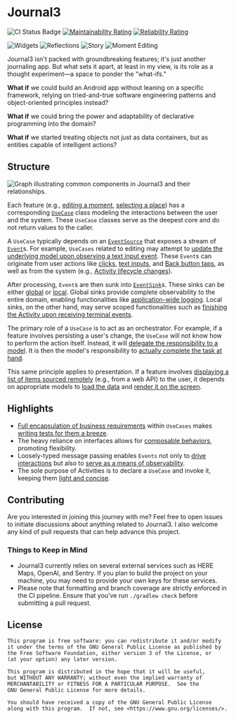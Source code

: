 # Journal3

![CI Status Badge](https://github.com/MrHadiSatrio/Journal3/actions/workflows/ci.yaml/badge.svg) [![Maintainability Rating](https://sonarcloud.io/api/project_badges/measure?project=MrHadiSatrio_Journal3&metric=sqale_rating)](https://sonarcloud.io/summary/new_code?id=MrHadiSatrio_Journal3) [![Reliability Rating](https://sonarcloud.io/api/project_badges/measure?project=MrHadiSatrio_Journal3&metric=reliability_rating)](https://sonarcloud.io/summary/new_code?id=MrHadiSatrio_Journal3)

![Widgets](https://github.com/MrHadiSatrio/Journal3/assets/22863610/b8529f8c-8169-49a3-b5ec-b0ac5eb52a0b)
![Reflections](https://github.com/MrHadiSatrio/Journal3/assets/22863610/e27d2d72-bd46-4fdb-8227-89c2988ffe74)
![Story](https://github.com/MrHadiSatrio/Journal3/assets/22863610/5e5c8541-ecb0-4cbe-821c-383793266052)
![Moment Editing](https://github.com/MrHadiSatrio/Journal3/assets/22863610/762f434b-16fa-47f7-8877-1f681f075006)

Journal3 isn't packed with groundbreaking features; it's just another journaling app. But what sets it apart, at least in my view, is its role as a thought experiment—a space to ponder the "what-ifs."

**What if** we could build an Android app without leaning on a specific framework, relying on tried-and-true software engineering patterns and object-oriented principles instead?

**What if** we could bring the power and adaptability of declarative programming into the domain?

**What if** we started treating objects not just as data containers, but as entities capable of intelligent actions?

## Structure

![Graph illustrating common components in Journal3 and their relationships.](https://github.com/MrHadiSatrio/Journal3/assets/22863610/f255d96b-11bb-48fe-b4c9-a3fe2d15e77e)

Each feature (e.g., [editing a moment](https://github.com/MrHadiSatrio/Journal3/blob/develop/app-kmm-journal3/src/commonMain/kotlin/com/hadisatrio/apps/kotlin/journal3/moment/EditAMomentUseCase.kt), [selecting a place](https://github.com/MrHadiSatrio/Journal3/blob/develop/app-kmm-journal3/src/commonMain/kotlin/com/hadisatrio/apps/kotlin/journal3/geography/SelectAPlaceUseCase.kt)) has a corresponding [`UseCase`](https://github.com/MrHadiSatrio/Journal3/blob/develop/lib-kmm-foundation/src/commonMain/kotlin/com/hadisatrio/libs/kotlin/foundation/UseCase.kt) class modeling the interactions between the user and the system. These `UseCase` classes serve as the deepest core and do not return values to the caller.

A `UseCase` typically depends on an [`EventSource`](https://github.com/MrHadiSatrio/Journal3/blob/develop/lib-kmm-foundation/src/commonMain/kotlin/com/hadisatrio/libs/kotlin/foundation/event/EventSource.kt) that exposes a stream of [`Event`](https://github.com/MrHadiSatrio/Journal3/blob/develop/lib-kmm-foundation/src/commonMain/kotlin/com/hadisatrio/libs/kotlin/foundation/event/Event.kt)s. For example, `UseCases` related to editing may attempt to [update the underlying model upon observing a text input event](https://github.com/MrHadiSatrio/Journal3/blob/6c026767261db01532294b3b1a4ccf239da35aec/app-kmm-journal3/src/commonMain/kotlin/com/hadisatrio/apps/kotlin/journal3/story/EditAStoryUseCase.kt#L87). These `Event`s can originate from user actions like [clicks](https://github.com/MrHadiSatrio/Journal3/blob/develop/lib-kmm-foundation/src/androidMain/kotlin/com/hadisatrio/libs/android/foundation/widget/ViewClickEventSource.kt), [text inputs](https://github.com/MrHadiSatrio/Journal3/blob/develop/lib-kmm-foundation/src/androidMain/kotlin/com/hadisatrio/libs/android/foundation/widget/EditTextInputEventSource.kt), and [Back button taps](https://github.com/MrHadiSatrio/Journal3/blob/develop/lib-kmm-foundation/src/androidMain/kotlin/com/hadisatrio/libs/android/foundation/widget/BackButtonCancellationEventSource.kt), as well as from the system (e.g., [Activity lifecycle changes](https://github.com/MrHadiSatrio/Journal3/blob/develop/lib-kmm-foundation/src/androidMain/kotlin/com/hadisatrio/libs/android/foundation/lifecycle/LifecycleTriggeredEventSource.kt)).

After processing, `Event`s are then sunk into [`EventSink`](https://github.com/MrHadiSatrio/Journal3/blob/develop/lib-kmm-foundation/src/commonMain/kotlin/com/hadisatrio/libs/kotlin/foundation/event/EventSink.kt)s. These sinks can be either [global](https://github.com/MrHadiSatrio/Journal3/blob/6c026767261db01532294b3b1a4ccf239da35aec/app-android-journal3/src/main/kotlin/com/hadisatrio/apps/android/journal3/RealJournal3Application.kt#L192) or [local](https://github.com/MrHadiSatrio/Journal3/blob/6c026767261db01532294b3b1a4ccf239da35aec/app-android-journal3/src/main/kotlin/com/hadisatrio/apps/android/journal3/story/EditAStoryActivity.kt#L113). Global sinks provide complete observability to the entire domain, enabling functionalities like [application-wide logging](https://github.com/MrHadiSatrio/Journal3/blob/develop/lib-kmm-foundation/src/androidMain/kotlin/com/hadisatrio/libs/android/foundation/os/SystemLog.kt). Local sinks, on the other hand, may serve scoped functionalities such as [finishing the Activity upon receiving terminal events](https://github.com/MrHadiSatrio/Journal3/blob/develop/lib-kmm-foundation/src/androidMain/kotlin/com/hadisatrio/libs/android/foundation/activity/ActivityCompletionEventSink.kt).

The primary role of a `UseCase` is to act as an orchestrator. For example, if a feature involves persisting a user's change, the `UseCase` will not know how to perform the action itself. Instead, it will [delegate the responsibility to a model](https://github.com/MrHadiSatrio/Journal3/blob/6c026767261db01532294b3b1a4ccf239da35aec/app-kmm-journal3/src/commonMain/kotlin/com/hadisatrio/apps/kotlin/journal3/moment/EditAMomentUseCase.kt#L111). It is then the model's responsibility to [actually complete the task at hand](https://github.com/MrHadiSatrio/Journal3/blob/6c026767261db01532294b3b1a4ccf239da35aec/app-kmm-journal3/src/commonMain/kotlin/com/hadisatrio/apps/kotlin/journal3/moment/filesystem/FilesystemMoment.kt#L82).

This same principle applies to presentation. If a feature involves [displaying a list of items sourced remotely](https://github.com/MrHadiSatrio/Journal3/blob/develop/app-kmm-journal3/src/commonMain/kotlin/com/hadisatrio/apps/kotlin/journal3/geography/SelectAPlaceUseCase.kt) (e.g., from a web API) to the user, it depends on appropriate models to [load the data](https://github.com/MrHadiSatrio/Journal3/blob/develop/lib-kmm-geography/src/commonMain/kotlin/com/hadisatrio/libs/kotlin/geography/here/HereNearbyPlaces.kt) and [render it on the screen](https://github.com/MrHadiSatrio/Journal3/blob/develop/lib-kmm-foundation/src/androidMain/kotlin/com/hadisatrio/libs/android/foundation/widget/RecyclerViewPresenter.kt).

## Highlights

- [Full encapsulation of business requirements](app-kmm-journal3/src/commonMain/kotlin/com/hadisatrio/apps/kotlin/journal3/story/EditAStoryUseCase.kt) within `UseCases` makes [writing tests for them a breeze](app-kmm-journal3/src/commonTest/kotlin/com/hadisatrio/apps/kotlin/journal3/story/EditAStoryUseCaseTest.kt).
- The heavy reliance on interfaces allows for [composable behaviors](https://github.com/MrHadiSatrio/Journal3/blob/6c026767261db01532294b3b1a4ccf239da35aec/app-android-journal3/src/main/kotlin/com/hadisatrio/apps/android/journal3/RealJournal3Application.kt#L116), promoting flexibility.
- Loosely-typed message passing enables `Events` not only to [drive interactions](lib-kmm-foundation/src/androidMain/kotlin/com/hadisatrio/libs/android/foundation/widget/EditTextInputEventSource.kt) but also to [serve as a means of observability](lib-kmm-foundation/src/androidMain/kotlin/com/hadisatrio/libs/android/foundation/os/SystemLog.kt).
- The sole purpose of Activities is to declare a `UseCase` and invoke it, keeping them [light and concise](app-android-journal3/src/main/kotlin/com/hadisatrio/apps/android/journal3/story/EditAStoryActivity.kt).

## Contributing

Are you interested in joining this journey with me? Feel free to open issues to initiate discussions about anything related to Journal3. I also welcome any kind of pull requests that can help advance this project.

### Things to Keep in Mind

- Journal3 currently relies on several external services such as HERE Maps, OpenAI, and Sentry. If you plan to build the project on your machine, you may need to provide your own keys for these services.
- Please note that formatting and branch coverage are strictly enforced in the CI pipeline. Ensure that you've run `./gradlew check` before submitting a pull request.

## License

```
This program is free software: you can redistribute it and/or modify
it under the terms of the GNU General Public License as published by
the Free Software Foundation, either version 3 of the License, or
(at your option) any later version.

This program is distributed in the hope that it will be useful,
but WITHOUT ANY WARRANTY; without even the implied warranty of
MERCHANTABILITY or FITNESS FOR A PARTICULAR PURPOSE.  See the
GNU General Public License for more details.

You should have received a copy of the GNU General Public License
along with this program.  If not, see <https://www.gnu.org/licenses/>.
```
